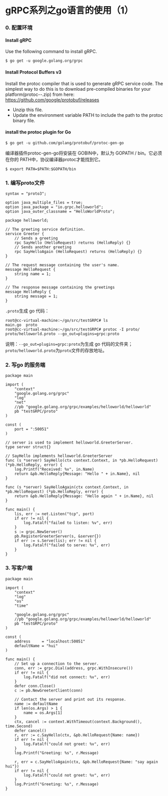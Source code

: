 #  gRPC系列之go语言的使用（1）

### 0. 配置环境

#### Install gRPC

Use the following command to install gRPC.

```
$ go get -u google.golang.org/grpc
```

#### Install Protocol Buffers v3

Install the protoc compiler that is used to generate gRPC service code. The simplest way to do this is to download pre-compiled binaries for your platform(protoc-<version>-<platform>.zip) from here: https://github.com/google/protobuf/releases

- Unzip this file.
- Update the environment variable PATH to include the path to the protoc binary file.

#### install the protoc plugin for Go

```
$ go get -u github.com/golang/protobuf/protoc-gen-go
```

编译器插件protoc-gen-go将安装在 GOBIN中，默认为​ GOPATH / bin。它必须在你的​ PATH中，协议编译器protoc才能找到它。

````
$ export PATH=$PATH:$GOPATH/bin
````

### 1. 编写proto文件

````
syntax = "proto3";

option java_multiple_files = true;
option java_package = "io.grpc.helloworld";
option java_outer_classname = "HelloWorldProto";

package helloworld;

// The greeting service definition.
service Greeter {
    // Sends a greeting
    rpc SayHello (HelloRequest) returns (HelloReply) {}
    // Sends another greeting
    rpc SayHelloAgain (HelloRequest) returns (HelloReply) {}
}

// The request message containing the user's name.
message HelloRequest {
    string name = 1;
}

// The response message containing the greetings
message HelloReply {
    string message = 1;
}
````

`.proto`生成 go 代码：

```
root@cc-virtual-machine:~/go/src/testGRPC# ls
main.go  proto
root@cc-virtual-machine:~/go/src/testGRPC# protoc -I proto/ proto/helloworld.proto --go_out=plugins=grpc:proto
```

说明：`--go_out=plugins=grpc:proto`为生成 go 代码的文件夹；`proto/helloworld.proto`为`proto`文件的存放地址。

### 2. 写go 的服务端

```
package main

import (
	"context"
	"google.golang.org/grpc"
	"log"
	"net"
	//pb "google.golang.org/grpc/examples/helloworld/helloworld"
	pb "testGRPC/proto"
)

const (
	port = ":50051"
)

// server is used to implement helloworld.GreeterServer.
type server struct{}

// SayHello implements helloworld.GreeterServer
func (s *server) SayHello(ctx context.Context, in *pb.HelloRequest) (*pb.HelloReply, error) {
	log.Printf("Received: %v", in.Name)
	return &pb.HelloReply{Message: "Hello " + in.Name}, nil
}

func (s *server) SayHelloAgain(ctx context.Context, in *pb.HelloRequest) (*pb.HelloReply, error) {
	return &pb.HelloReply{Message: "Hello again " + in.Name}, nil
}

func main() {
	lis, err := net.Listen("tcp", port)
	if err != nil {
		log.Fatalf("failed to listen: %v", err)
	}
	s := grpc.NewServer()
	pb.RegisterGreeterServer(s, &server{})
	if err := s.Serve(lis); err != nil {
		log.Fatalf("failed to serve: %v", err)
	}
}
```

### 3. 写客户端

```
package main

import (
	"context"
	"log"
	"os"
	"time"

	"google.golang.org/grpc"
	//pb "google.golang.org/grpc/examples/helloworld/helloworld"
	pb "testGRPC/proto"
)

const (
	address     = "localhost:50051"
	defaultName = "hui"
)

func main() {
	// Set up a connection to the server.
	conn, err := grpc.Dial(address, grpc.WithInsecure())
	if err != nil {
		log.Fatalf("did not connect: %v", err)
	}
	defer conn.Close()
	c := pb.NewGreeterClient(conn)

	// Contact the server and print out its response.
	name := defaultName
	if len(os.Args) > 1 {
		name = os.Args[1]
	}
	ctx, cancel := context.WithTimeout(context.Background(), time.Second)
	defer cancel()
	r, err := c.SayHello(ctx, &pb.HelloRequest{Name: name})
	if err != nil {
		log.Fatalf("could not greet: %v", err)
	}
	log.Printf("Greeting: %s", r.Message)

	r, err = c.SayHelloAgain(ctx, &pb.HelloRequest{Name: "say again hui"})
	if err != nil {
		log.Fatalf("could not greet: %v", err)
	}
	log.Printf("Greeting: %s", r.Message)
}
```



